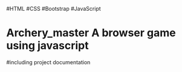#HTML #CSS #Bootstrap #JavaScript 
# Archery_master A browser game using javascript 
#including project documentation 
